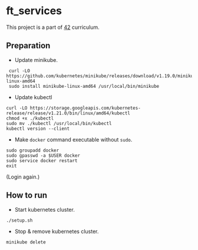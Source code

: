 # ft_services
This project is a part of [42](42.fr) curriculum.

## Preparation
- Update minikube.
```
 curl -LO https://github.com/kubernetes/minikube/releases/download/v1.19.0/minikube-linux-amd64
 sudo install minikube-linux-amd64 /usr/local/bin/minikube
 ```
 - Update kubectl
 ```
 curl -LO https://storage.googleapis.com/kubernetes-release/release/v1.21.0/bin/linux/amd64/kubectl
 chmod +x ./kubectl
 sudo mv ./kubectl /usr/local/bin/kubectl
 kubectl version --client
```
- Make `docker` command executable without `sudo`.
```
sudo groupadd docker
sudo gpasswd -a $USER docker
sudo service docker restart
exit
```
(Login again.)

## How to run
- Start kubernetes cluster.
```
./setup.sh
```
- Stop & remove kubernetes cluster.
```
minikube delete
```
